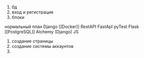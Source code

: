 1. бд
2. вход и регистрация
3. блоки

нормальный план
Django
[[Docker]]
RestAPI
FastApI
pyTest
Flask
[[PostgreSQL]]
Alchemy (Django)
JS


1. создание страницы  
2. создание системы аккаунтов 
3. 